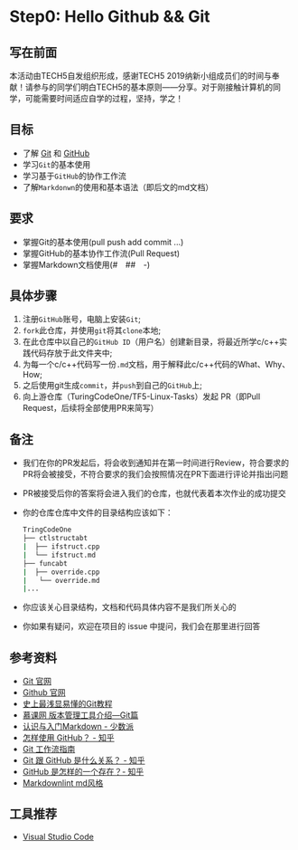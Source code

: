 # Step0: Hello Github && Git

## 写在前面

本活动由TECH5自发组织形成，感谢TECH5 2019纳新小组成员们的时间与奉献！请参与的同学们明白TECH5的基本原则——分享。对于刚接触计算机的同学，可能需要时间适应自学的过程，坚持，学之！

## 目标

- 了解 [Git](https://git-scm.com/) 和 [GitHub](https://github.com)
- 学习`Git`的基本使用
- 学习基于`GitHub`的协作工作流
- 了解`Markdonwn`的使用和基本语法（即后文的md文档）

## 要求

- 掌握Git的基本使用(pull push add commit ...)
- 掌握GitHub的基本协作工作流(Pull Request)
- 掌握Markdown文档使用(#&emsp;##&emsp;-)

## 具体步骤

1. 注册`GitHub`账号，电脑上安装`Git`;
2. `fork`此仓库，并使用`git`将其`clone`本地;
3. 在此仓库中以自己的`GitHub ID`（用户名）创建新目录，将最近所学c/c++实践代码存放于此文件夹中;
4. 为每一个c/c++代码写一份`.md`文档，用于解释此c/c++代码的What、Why、How;
5. 之后使用git生成`commit`，并`push`到自己的`GitHub`上;
6. 向上游仓库（TuringCodeOne/TF5-Linux-Tasks）发起 PR（即Pull Request，后续将全部使用PR来简写）

## 备注

- 我们在你的PR发起后，将会收到通知并在第一时间进行Review，符合要求的PR将会被接受，不符合要求的我们会按照情况在PR下面进行评论并指出问题
- PR被接受后你的答案将会进入我们的仓库，也就代表着本次作业的成功提交
- 你的仓库仓库中文件的目录结构应该如下：

    ```sh
    TringCodeOne
    ├── ctlstructabt
    |  ├── ifstruct.cpp
    |  └── ifstruct.md
    ├── funcabt
    |  ├── override.cpp
    |   └── override.md
    |...
    ```

- 你应该关心目录结构，文档和代码具体内容不是我们所关心的
- 你如果有疑问，欢迎在项目的 issue 中提问，我们会在那里进行回答

## 参考资料

- [Git 官网](https://git-scm.com/)
- [Github 官网](https://github.com)
- [史上最浅显易懂的Git教程](https://www.liaoxuefeng.com/wiki/896043488029600)
- [慕课网 版本管理工具介绍—Git篇](https://www.imooc.com/learn/208)
- [认识与入门Markdown - 少数派](https://sspai.com/post/25137)
- [怎样使用 GitHub？ - 知乎](https://www.zhihu.com/question/20070065)
- [Git 工作流指南](https://github.com/xirong/my-git/blob/master/git-workflow-tutorial.md)
- [Git 跟 GitHub 是什么关系？ - 知乎](https://www.zhihu.com/question/21907548)
- [GitHub 是怎样的一个存在？- 知乎](https://www.zhihu.com/question/28976652)
- [Markdownlint md风格](https://github.com/DavidAnson/markdownlint/blob/v0.17.1/doc/Rules.md)

## 工具推荐

- [Visual Studio Code](https://code.visualstudio.com/)
